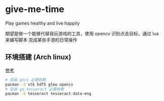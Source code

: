 # give-me-time

Play games healthy and live happily

期望是做一个能够代替我玩游戏的工具，使用 opencv 识别点击目标，通过 lua 来编写脚本
完成某些手游的日常操作

## 环境搭建 (Arch linux)

[参考](https://github.com/hybridgroup/gocv/issues/722)

```bash
# 安装 gocv 必要依赖
pacman -S vtk hdf5 glew opencv
# 安装 go-tesseract 必要依赖
pacman -S tesseract tesseract-data-eng
```
